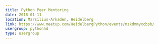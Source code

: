 ```yaml
---
title: Python Peer Mentoring
date: 2018-01-11
location: Marsilius-Arkaden, Heidelberg
link: https://www.meetup.com/HeidelbergPython/events/mzkdmmyxcbpb/
usergroup: pythonhd
type: usergroup
---
```


